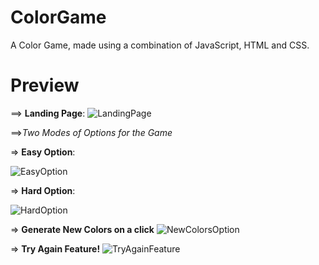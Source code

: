 # ColorGame
A Color Game, made using a combination of JavaScript, HTML and CSS.

# Preview
==> **Landing Page**:
![LandingPage](https://user-images.githubusercontent.com/66758271/88360903-ee97c880-cd94-11ea-9eef-5c5cf4f20ee9.PNG)

==>_Two Modes of Options for the Game_

=> **Easy Option**:

![EasyOption](https://user-images.githubusercontent.com/66758271/88360899-ec356e80-cd94-11ea-9e58-9b976d1cdf69.PNG)

=> **Hard Option**:

![HardOption](https://user-images.githubusercontent.com/66758271/88360902-edff3200-cd94-11ea-8642-a73a439eba22.PNG)


=> **Generate New Colors on a click**
![NewColorsOption](https://user-images.githubusercontent.com/66758271/88360905-ef305f00-cd94-11ea-945a-4ce8dfb4b5b0.PNG)


=> **Try Again Feature!** 
![TryAgainFeature](https://user-images.githubusercontent.com/66758271/88360907-f0618c00-cd94-11ea-8727-0330463def96.PNG)
